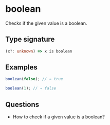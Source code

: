 # boolean

Checks if the given value is a boolean.

## Type signature

<!-- prettier-ignore-start -->
```typescript
(x?: unknown) => x is boolean
```
<!-- prettier-ignore-end -->

## Examples

<!-- prettier-ignore-start -->
```javascript
boolean(false); // ⇒ true
```

```javascript
boolean(1); // ⇒ false
```
<!-- prettier-ignore-end -->

## Questions

- How to check if a given value is a boolean?
